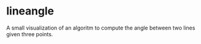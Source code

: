 # lineangle
A small visualization of an algoritm to compute the angle between two lines given three points.